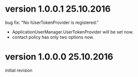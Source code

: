 # version 1.0.0.1 25.10.2016
bug fix: "No IUserTokenProvider is registered."
- ApplicationUserManager.UserTokenProvider will be set now.
- contact policy has only two options now.
# version 1.0.0.0 25.10.2016
initial revision